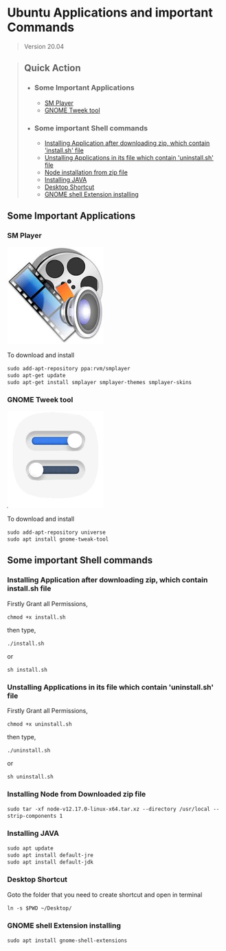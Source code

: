 # Ubuntu Applications and important Commands
> Version 20.04 


> ## Quick Action
>-  ### Some Important Applications
>       - [SM Player](#sm-player)
>       - [GNOME Tweek tool](#gnome-tweek-tool)
>-  ### Some important Shell commands 
>       - [Installing Application after downloading zip, which contain 'install.sh' file](#installing-application-after-downloading-zip,-which-contain-install.sh-file)
>       - [Unstalling Applications in its file which contain 'uninstall.sh' file](#unstalling-applications-in-its-file-which-contain-uninstall.sh-file)
>       - [Node installation from zip file](#installing-node-from-downloaded-zip-file)
>       - [Installing JAVA](#installing-java)
>       - [Desktop Shortcut](#desktop-shortcut)
>       - [GNOME shell Extension installing](#gnome-shell-extension-installing)

 


## Some Important Applications

### SM Player
![image of smplayer](./img/smplayer.jpeg)

To download and install
```
sudo add-apt-repository ppa:rvm/smplayer 
sudo apt-get update 
sudo apt-get install smplayer smplayer-themes smplayer-skins
```

 ### GNOME Tweek tool
![image of gnome_tweek](./img/gnome_tweak.jpeg)

To download and install
```
sudo add-apt-repository universe
sudo apt install gnome-tweak-tool
```

## Some important Shell commands  

 ### Installing Application after downloading zip, which contain install.sh file 

Firstly Grant all Permissions,

```
chmod +x install.sh
```
then type,
```
./install.sh
```
or
```
sh install.sh	
```
 ### Unstalling Applications in its file which contain 'uninstall.sh' file 

Firstly Grant all Permissions,

```
chmod +x uninstall.sh
```
then type,
```
./uninstall.sh
```
or
```
sh uninstall.sh	
```	
 ### Installing Node from Downloaded zip file
```
sudo tar -xf node-v12.17.0-linux-x64.tar.xz --directory /usr/local --strip-components 1
```
 ### Installing JAVA
```
sudo apt update
sudo apt install default-jre
sudo apt install default-jdk
```
 ### Desktop Shortcut
 Goto the folder that you need to create shortcut and open in terminal
```
ln -s $PWD ~/Desktop/
```
 ### GNOME shell Extension installing
```
sudo apt install gnome-shell-extensions
```
